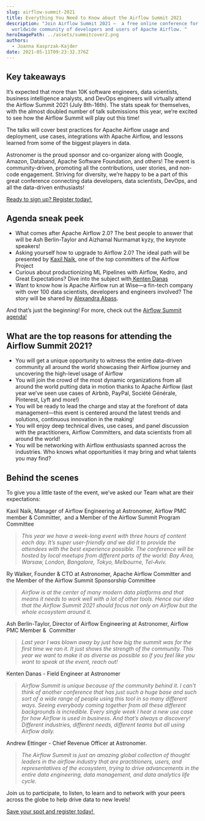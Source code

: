 ```yaml
---
slug: airflow-summit-2021
title: Everything You Need to Know about the Airflow Summit 2021
description: "Join Airflow Summit 2021 —  a free online conference for the
  worldwide community of developers and users of Apache Airflow. "
heroImagePath: ../assets/summitcover2.png
authors:
  - Joanna Kasprzak-Kajder
date: 2021-05-11T09:23:32.376Z
---
```

## Key takeaways

It’s expected that more than 10K software engineers, data scientists, business intelligence analysts, and DevOps engineers will virtually attend the Airflow Summit 2021 (July 8th-16th). The stats speak for themselves, with the almost doubled number of talk submissions this year, we’re excited to see how the Airflow Summit will play out this time!

The talks will cover best practices for Apache Airflow usage and deployment, use cases, integrations with Apache Airflow, and lessons learned from some of the biggest players in data. 

Astronomer is the proud sponsor and co-organizer along with Google, Amazon, Databand, Apache Software Foundation, and others! The event is community-driven, promoting all the contributions, user stories, and non-code engagement. Striving for diversity, we’re happy to be a part of this great conference connecting data developers, data scientists, DevOps, and all the data-driven enthusiasts! 

[Ready to sign up? Register today! ](https://www.crowdcast.io/e/airflowsummit2021?utm_campaign=AstronomerMarketing&utm_source=Website&utm_medium=Bar)

## Agenda sneak peek

* What comes after Apache Airflow 2.0? The best people to answer that will be Ash Berlin-Taylor and Aizhamal Nurmamat kyzy, the keynote speakers! 
* Asking yourself how to upgrade to Airflow 2.0? The ideal path will be presented by [Kaxil Naik](https://airflowsummit.org/speakers/kaxil-naik/), one of the top committers of the Airflow Project 
* Curious about productionizing ML Pipelines with Airflow, Kedro, and Great Expectations? Dive into the subject with[ Kenten Danas](https://airflowsummit.org/speakers/kenten-danas/)
* Want to know how is Apache Airflow run at Wise—a fin-tech company with over 100 data scientists, developers and engineers involved? The story will be shared by [Alexandra Abass](https://airflowsummit.org/speakers/alexandra-abbas/).

And that’s just the beginning! For more, check out the [Airflow Summit agenda!](https://airflowsummit.org/speakers/)

## What are the top reasons for attending the Airflow Summit 2021? 

* You will get a unique opportunity to witness the entire data-driven community all around the world showcasing their Airflow journey and uncovering the high-level usage of Airflow 
* You will join the crowd of the most dynamic organizations from all around the world putting data in motion thanks to Apache Airflow (last year we’ve seen use cases of Airbnb, PayPal, Société Générale, Pinterest, Lyft and more!)
* You will be ready to lead the charge and stay at the forefront of data management—this event is centered around the latest trends and solutions, continuous innovation in the making!
* You will enjoy deep technical dives, use cases, and panel discussion with the practitioners, Airflow Committers, and data scientists from all around the world!
* You will be networking with Airflow enthusiasts spanned across the industries. Who knows what opportunities it may bring and what talents you may find?

## Behind the scenes 

To give you a little taste of the event, we’ve asked our Team what are their expectations:

 Kaxil Naik, Manager of Airflow Engineering at Astronomer, Airflow PMC member & Committer,  and a Member of the Airflow Summit Program Committee 

> *This year we have a week-long event with three hours of content each day. It’s super user-friendly and we did it to provide the attendees with the best experience possible. The conference will be hosted by local meetups from different parts of the world: Bay Area, Warsaw, London, Bangalore, Tokyo, Melbourne, Tel-Aviv.*

Ry Walker, Founder & CTO at Astronomer, Apache Airflow Committer and the Member of the Airflow Summit Sponsorship Committee

> *Airflow is at the center of many modern data platforms and that means it needs to work well with a lot of other tools. Hence our idea that the Airflow Summit 2021 should focus not only on Airflow but the whole ecosystem around it.*

Ash Berlin-Taylor, Director of Airflow Engineering at Astronomer, Airflow PMC Member &  Committer 

> *Last year I was blown away by just how big the summit was for the first time we ran it. It just shows the strength of the community. This year we want to make it as diverse as possible so if you feel like you want to speak at the event, reach out!*

Kenten Danas - Field Engineer at Astronomer

> *Airflow Summit is unique because of the community behind it. I can't think of another conference that has just such a huge base and such sort of a wide range of people using this tool in so many different ways. Seeing everybody coming together from all these different backgrounds is incredible. Every single week I hear a new use case for how Airflow is used in business. And that’s always a discovery! Different industries, different needs, different teams but all using Airflow daily.*

Andrew Ettinger - Chief Revenue Officer at Astronomer.

> *The Airflow Summit is just an amazing global collection of thought leaders in the airflow industry that are practitioners, users, and representatives of the ecosystem, trying to drive advancements in the entire data engineering, data management, and data analytics life cycle.*

Join us to participate, to listen, to learn and to network with your peers across the globe to help drive data to new levels!

[Save your spot and register today! ](https://www.crowdcast.io/e/airflowsummit2021?utm_campaign=AstronomerMarketing&utm_source=Website&utm_medium=Bar)